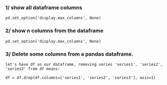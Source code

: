### 1/ show all dataframe columns
    pd.set_option('display.max_columns', None)
    
### 2/ show n columns from the dataframe
    pd.set_option('display.max_columns', None)
    
### 3/ Delete some columns from a pandas dataframe.
    let's have df as our dataframe, removing series 'series1', 'series2', 'series3' from df means:
    
    df = df.drop(df.columns=['series1', 'series2', 'series3'], axis=1)
    

